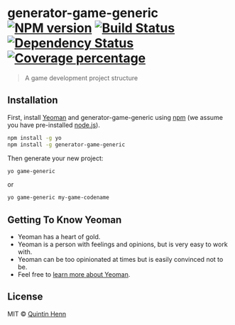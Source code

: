 # generator-game-generic [![NPM version][npm-image]][npm-url] [![Build Status][travis-image]][travis-url] [![Dependency Status][daviddm-image]][daviddm-url] [![Coverage percentage][coveralls-image]][coveralls-url]
> A game development project structure

## Installation

First, install [Yeoman](http://yeoman.io) and generator-game-generic using [npm](https://www.npmjs.com/) (we assume you have pre-installed [node.js](https://nodejs.org/)).

```bash
npm install -g yo
npm install -g generator-game-generic
```

Then generate your new project:

```bash
yo game-generic
```

or

```bash
yo game-generic my-game-codename
```

## Getting To Know Yeoman

* Yeoman has a heart of gold.
* Yeoman is a person with feelings and opinions, but is very easy to work with.
* Yeoman can be too opinionated at times but is easily convinced not to be.
* Feel free to [learn more about Yeoman](http://yeoman.io/).

## License

MIT © [Quintin Henn](http://skerwe.web.za)

[npm-image]: https://badge.fury.io/js/generator-game-generic.svg
[npm-url]: https://npmjs.org/package/generator-game-generic
[travis-image]: https://travis-ci.org/Skerwe/generator-game-generic.svg?branch=master
[travis-url]: https://travis-ci.org/Skerwe/generator-game-generic
[daviddm-image]: https://david-dm.org/Skerwe/generator-game-generic.svg?theme=shields.io
[daviddm-url]: https://david-dm.org/Skerwe/generator-game-generic
[coveralls-image]: https://coveralls.io/repos/Skerwe/generator-game-generic/badge.svg
[coveralls-url]: https://coveralls.io/r/Skerwe/generator-game-generic
